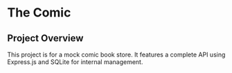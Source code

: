 # The Comic

## Project Overview

This project is for a mock comic book store. It features a complete API using Express.js and SQLite for internal management.
